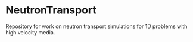 # NeutronTransport
Repository for work on neutron transport simulations for 1D problems with high velocity media.
